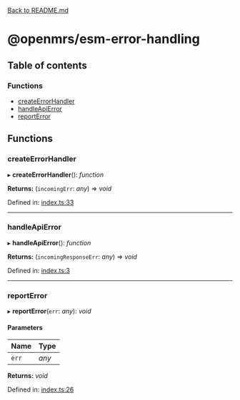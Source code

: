 [Back to README.md](../README.md)

# @openmrs/esm-error-handling

## Table of contents

### Functions

- [createErrorHandler](API.md#createerrorhandler)
- [handleApiError](API.md#handleapierror)
- [reportError](API.md#reporterror)

## Functions

### createErrorHandler

▸ **createErrorHandler**(): *function*

**Returns:** (`incomingErr`: *any*) => *void*

Defined in: [index.ts:33](https://github.com/openmrs/openmrs-esm-core/blob/master/packages/framework/esm-error-handling/src/index.ts#L33)

___

### handleApiError

▸ **handleApiError**(): *function*

**Returns:** (`incomingResponseErr`: *any*) => *void*

Defined in: [index.ts:3](https://github.com/openmrs/openmrs-esm-core/blob/master/packages/framework/esm-error-handling/src/index.ts#L3)

___

### reportError

▸ **reportError**(`err`: *any*): *void*

#### Parameters

| Name | Type |
| :------ | :------ |
| `err` | *any* |

**Returns:** *void*

Defined in: [index.ts:26](https://github.com/openmrs/openmrs-esm-core/blob/master/packages/framework/esm-error-handling/src/index.ts#L26)

